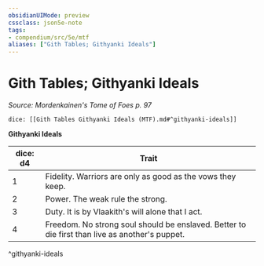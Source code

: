 ```yaml
---
obsidianUIMode: preview
cssclass: json5e-note
tags:
- compendium/src/5e/mtf
aliases: ["Gith Tables; Githyanki Ideals"]
---
```

# Gith Tables; Githyanki Ideals
*Source: Mordenkainen's Tome of Foes p. 97* 

`dice: [[Gith Tables Githyanki Ideals (MTF).md#^githyanki-ideals]]`

**Githyanki Ideals**

| dice: d4 | Trait |
|----------|-------|
| 1 | Fidelity. Warriors are only as good as the vows they keep. |
| 2 | Power. The weak rule the strong. |
| 3 | Duty. It is by Vlaakith's will alone that I act. |
| 4 | Freedom. No strong soul should be enslaved. Better to die first than live as another's puppet. |
^githyanki-ideals